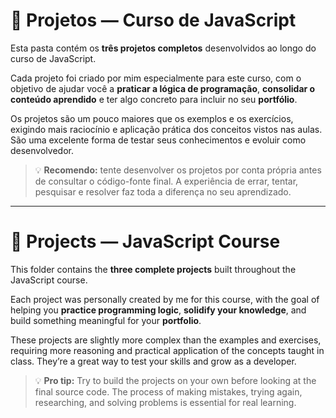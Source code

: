 # 🚀 Projetos — Curso de JavaScript

Esta pasta contém os **três projetos completos** desenvolvidos ao longo do curso de JavaScript.

Cada projeto foi criado por mim especialmente para este curso, com o objetivo de ajudar você a **praticar a lógica de programação**, **consolidar o conteúdo aprendido** e ter algo concreto para incluir no seu **portfólio**.

Os projetos são um pouco maiores que os exemplos e os exercícios, exigindo mais raciocínio e aplicação prática dos conceitos vistos nas aulas. São uma excelente forma de testar seus conhecimentos e evoluir como desenvolvedor.

> 💡 **Recomendo:** tente desenvolver os projetos por conta própria antes de consultar o código-fonte final. A experiência de errar, tentar, pesquisar e resolver faz toda a diferença no seu aprendizado.

---

# 🚀 Projects — JavaScript Course

This folder contains the **three complete projects** built throughout the JavaScript course.

Each project was personally created by me for this course, with the goal of helping you **practice programming logic**, **solidify your knowledge**, and build something meaningful for your **portfolio**.

These projects are slightly more complex than the examples and exercises, requiring more reasoning and practical application of the concepts taught in class. They’re a great way to test your skills and grow as a developer.

> 💡 **Pro tip:** Try to build the projects on your own before looking at the final source code. The process of making mistakes, trying again, researching, and solving problems is essential for real learning.
